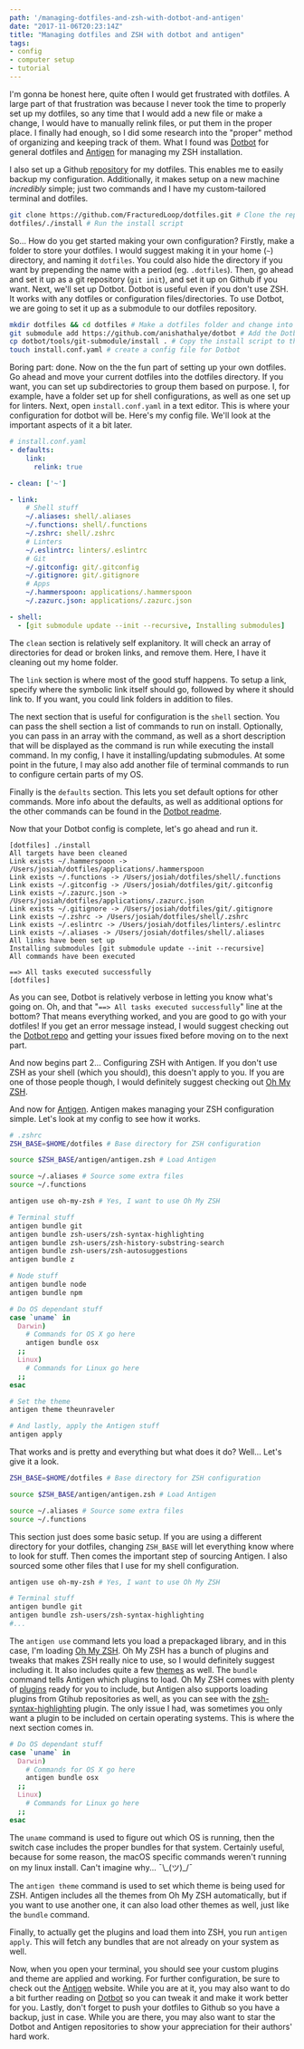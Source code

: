 ```yaml
---
path: '/managing-dotfiles-and-zsh-with-dotbot-and-antigen'
date: "2017-11-06T20:23:14Z"
title: "Managing dotfiles and ZSH with dotbot and antigen"
tags: 
- config
- computer setup
- tutorial
---
```


I'm gonna be honest here, quite often I would get frustrated with dotfiles. A large part of that frustration was because I never took the time to properly set up my dotfiles, so any time that I would add a new file or make a change, I would have to manually relink files, or put them in the proper place. I finally had enough, so I did some research into the "proper" method of organizing and keeping track of them. What I found was [Dotbot](https://git.io/dotbot) for general dotfiles and [Antigen](http://antigen.sharats.me/) for managing my ZSH installation.

I also set up a Github [repository](https://github.com/fracturedloop/dotfiles) for my dotfiles. This enables me to easily backup my configuration. Additionally, it makes setup on a new machine _incredibly_ simple; just two commands and I have my custom-tailored terminal and dotfiles.

```bash
git clone https://github.com/FracturedLoop/dotfiles.git # Clone the repo
dotfiles/./install # Run the install script
```

So... How do you get started making your own configuration? Firstly, make a folder to store your dotfiles. I would suggest making it in your home (`~`) directory, and naming it `dotfiles`. You could also hide the directory if you want by prepending the name with a period (eg. `.dotfiles`). Then, go ahead and set it up as a git repository (`git init`), and set it up on Github if you want. Next, we'll set up Dotbot. Dotbot is useful even if you don't use ZSH. It works with any dotfiles or configuration files/directories. To use Dotbot, we are going to set it up as a submodule to our dotfiles repository.

```bash
mkdir dotfiles && cd dotfiles # Make a dotfiles folder and change into it
git submodule add https://github.com/anishathalye/dotbot # Add the Dotbot repo as a submodule
cp dotbot/tools/git-submodule/install . # Copy the install script to the main dotfiles folder
touch install.conf.yaml # create a config file for Dotbot
```

Boring part: done. Now on the the fun part of setting up your own dotfiles. Go ahead and move your current dotfiles into the dotfiles directory. If you want, you can set up subdirectories to group them based on purpose. I, for example, have a folder set up for shell configurations, as well as one set up for linters. Next, open `install.conf.yaml` in a text editor. This is where your configuration for dotbot will be. Here's my config file. We'll look at the important aspects of it a bit later.

```yaml
# install.conf.yaml
- defaults:
    link:
      relink: true

- clean: ['~']

- link:
    # Shell stuff
    ~/.aliases: shell/.aliases
    ~/.functions: shell/.functions
    ~/.zshrc: shell/.zshrc
    # Linters
    ~/.eslintrc: linters/.eslintrc
    # Git
    ~/.gitconfig: git/.gitconfig
    ~/.gitignore: git/.gitignore
    # Apps
    ~/.hammerspoon: applications/.hammerspoon
    ~/.zazurc.json: applications/.zazurc.json

- shell:
  - [git submodule update --init --recursive, Installing submodules]
```

The `clean` section is relatively self explanitory. It will check an array of directories for dead or broken links, and remove them. Here, I have it cleaning out my home folder.

The `link` section is where most of the good stuff happens. To setup a link, specify where the symbolic link itself should go, followed by where it should link to. If you want, you could link folders in addition to files.

The next section that is useful for configuration is the `shell` section. You can pass the shell section a list of commands to run on install. Optionally, you can pass in an array with the command, as well as a short description that will be displayed as the command is run while executing the install command. In my config, I have it installing/updating submodules. At some point in the future, I may also add another file of terminal commands to run to configure certain parts of my OS.

Finally is the `defaults` section. This lets you set default options for other commands. More info about the defaults, as well as additional options for the other commands can be found in the [Dotbot readme](https://github.com/anishathalye/dotbot/blob/master/README.md).

Now that your Dotbot config is complete, let's go ahead and run it.

```
[dotfiles] ./install
All targets have been cleaned
Link exists ~/.hammerspoon -> /Users/josiah/dotfiles/applications/.hammerspoon
Link exists ~/.functions -> /Users/josiah/dotfiles/shell/.functions
Link exists ~/.gitconfig -> /Users/josiah/dotfiles/git/.gitconfig
Link exists ~/.zazurc.json -> /Users/josiah/dotfiles/applications/.zazurc.json
Link exists ~/.gitignore -> /Users/josiah/dotfiles/git/.gitignore
Link exists ~/.zshrc -> /Users/josiah/dotfiles/shell/.zshrc
Link exists ~/.eslintrc -> /Users/josiah/dotfiles/linters/.eslintrc
Link exists ~/.aliases -> /Users/josiah/dotfiles/shell/.aliases
All links have been set up
Installing submodules [git submodule update --init --recursive]
All commands have been executed

==> All tasks executed successfully
[dotfiles]
```

As you can see, Dotbot is relatively verbose in letting you know what's going on. Oh, and that "`==> All tasks executed successfully`" line at the bottom? That means everything worked, and you are good to go with your dotfiles! If you get an error message instead, I would suggest checking out the [Dotbot repo](https://github.com/anishathalye/dotbot) and getting your issues fixed before moving on to the next part.

And now begins part 2... Configuring ZSH with Antigen. If you don't use ZSH as your shell (which you should), this doesn't apply to you. If you are one of those people though, I would definitely suggest checking out [Oh My ZSH](http://ohmyz.sh/).

And now for [Antigen](http://antigen.sharats.me/). Antigen makes managing your ZSH configuration simple. Let's look at my config to see how it works.

```bash
# .zshrc
ZSH_BASE=$HOME/dotfiles # Base directory for ZSH configuration

source $ZSH_BASE/antigen/antigen.zsh # Load Antigen

source ~/.aliases # Source some extra files
source ~/.functions

antigen use oh-my-zsh # Yes, I want to use Oh My ZSH

# Terminal stuff
antigen bundle git
antigen bundle zsh-users/zsh-syntax-highlighting
antigen bundle zsh-users/zsh-history-substring-search
antigen bundle zsh-users/zsh-autosuggestions
antigen bundle z

# Node stuff
antigen bundle node
antigen bundle npm

# Do OS dependant stuff
case `uname` in
  Darwin)
    # Commands for OS X go here
    antigen bundle osx
  ;;
  Linux)
    # Commands for Linux go here
  ;;
esac

# Set the theme
antigen theme theunraveler

# And lastly, apply the Antigen stuff
antigen apply
```

That works and is pretty and everything but what does it do? Well... Let's give it a look.

```bash
ZSH_BASE=$HOME/dotfiles # Base directory for ZSH configuration

source $ZSH_BASE/antigen/antigen.zsh # Load Antigen

source ~/.aliases # Source some extra files
source ~/.functions
```

This section just does some basic setup. If you are using a different directory for your dotfiles, changing `ZSH_BASE` will let everything know where to look for stuff. Then comes the important step of sourcing Antigen. I also sourced some other files that I use for my shell configuration.

```bash
antigen use oh-my-zsh # Yes, I want to use Oh My ZSH

# Terminal stuff
antigen bundle git
antigen bundle zsh-users/zsh-syntax-highlighting
#...
```

The `antigen use` command lets you load a prepackaged library, and in this case, I'm loading [Oh My ZSH](http://ohmyz.sh/). Oh My ZSH has a bunch of plugins and tweaks that makes ZSH really nice to use, so I would definitely suggest including it. It also includes quite a few [themes](https://github.com/robbyrussell/oh-my-zsh/wiki/themes) as well. The `bundle` command tells Antigen which plugins to load. Oh My ZSH comes with plenty of [plugins](https://github.com/robbyrussell/oh-my-zsh/tree/master/plugins) ready for you to include, but Antigen also supports loading plugins from Gtihub repositories as well, as you can see with the [zsh-syntax-highlighting](https://github.com/zsh-users/zsh-syntax-highlighting) plugin. The only issue I had, was sometimes you only want a plugin to be included on certain operating systems. This is where the next section comes in.

```bash
# Do OS dependant stuff
case `uname` in
  Darwin)
    # Commands for OS X go here
    antigen bundle osx
  ;;
  Linux)
    # Commands for Linux go here
  ;;
esac
```

The `uname` command is used to figure out which OS is running, then the switch case includes the proper bundles for that system. Certainly useful, because for some reason, the macOS specific commands weren't running on my linux install. Can't imagine why... ¯\\\_(ツ)\_/¯

The `antigen theme` command is used to set which theme is being used for ZSH. Antigen includes all the themes from Oh My ZSH automatically, but if you want to use another one, it can also load other themes as well, just like the `bundle` command.

Finally, to actually get the plugins and load them into ZSH, you run `antigen apply`. This will fetch any bundles that are not already on your system as well.

Now, when you open your terminal, you should see your custom plugins and theme are applied and working. For further configuration, be sure to check out the [Antigen](http://antigen.sharats.me/) website. While you are at it, you may also want to do a bit further reading on [Dotbot](https://github.com/anishathalye/dotbot) so you can tweak it and make it work better for you. Lastly, don't forget to push your dotfiles to Github so you have a backup, just in case. While you are there, you may also want to star the Dotbot and Antigen repositories to show your appreciation for their authors' hard work.
